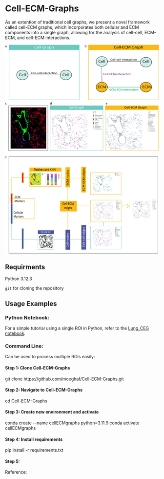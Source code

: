 # Cell-ECM-Graphs

As an extention of traditional cell graphs, we present a novel framework called cell-ECM graphs, which incorporates both cellular and ECM components into a single graph, allowing for the analysis of cell-cell, ECM-ECM, and cell-ECM interactions. 


![Method Overview](Figure_1.png)

## Requirments
Python 3.12.3

`git` for cloning the repository

## Usage Examples
### Python Notebook: 
For a simple tutorial using a single ROI in Python, refer to the [Lung_CEG notebook](tutorial/Lung_single_ROI.ipynb).

### Command Line:  
Can be used to process multiple ROIs easily:

#### Step 1: Clone Cell-ECM-Graphs
git clone https://github.com/moeghaf/Cell-ECM-Graphs.git

#### Step 2: Navigate to Cell-ECM-Graphs
cd Cell-ECM-Graphs

#### Step 3: Create new environment and activate 
conda create --name cellECMgraphs python=3.11.9
conda activate cellECMgraphs 

#### Step 4: Install requirements 
pip install -r requirements.txt

#### Step 5: 

Reference: 
